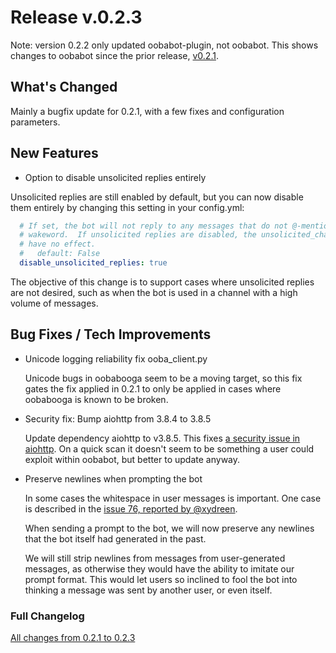 
# Release v.0.2.3

Note: version 0.2.2 only updated oobabot-plugin, not oobabot.  This
shows changes to oobabot since the prior release, [v0.2.1](RELEASE-0.2.1.md).

## What's Changed

Mainly a bugfix update for 0.2.1, with a few fixes and configuration
parameters.

## New Features

* Option to disable unsolicited replies entirely

Unsolicited replies are still enabled by default, but you can now disable them entirely by changing this setting in your config.yml:

```yaml
  # If set, the bot will not reply to any messages that do not @-mention it or include a
  # wakeword.  If unsolicited replies are disabled, the unsolicited_channel_cap setting will
  # have no effect.
  #   default: False
  disable_unsolicited_replies: true
```

The objective of this change is to support cases where
unsolicited replies are not desired, such as when the bot is used in a
channel with a high volume of messages.

## Bug Fixes / Tech Improvements

* Unicode logging reliability fix ooba_client.py

  Unicode bugs in oobabooga seem to be a moving target, so
this fix gates the fix applied in 0.2.1 to only be applied
in cases where oobabooga is known to be broken.

* Security fix: Bump aiohttp from 3.8.4 to 3.8.5

  Update dependency aiohttp to v3.8.5.  This fixes [a security
issue in aiohttp](https://github.com/aio-libs/aiohttp/blob/v3.8.5/CHANGES.rst).  On a quick scan it doesn't seem to be something
a user could exploit within oobabot, but better to update anyway.

* Preserve newlines when prompting the bot

  In some cases the whitespace in user messages is important.  One case is
described in the [issue 76, reported by @xydreen](https://github.com/aio-libs/aiohttp/security/advisories/GHSA-45c4-8wx5-qw6w).

  When sending a prompt to the bot, we will now preserve any newlines
that the bot itself had generated in the past.

  We will still strip newlines from messages from user-generated messages,
as otherwise they would have the ability to imitate our prompt format.
This would let users so inclined to fool the bot into thinking a
message was sent by another user, or even itself.

### Full Changelog

[All changes from 0.2.1 to 0.2.3](https://github.com/chrisrude/oobabot/compare/v0.2.1...v0.2.3)
